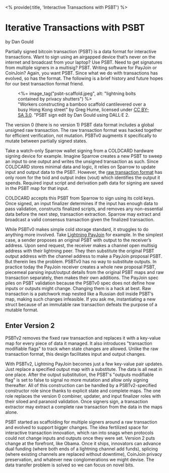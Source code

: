 <% provide(:title, 'Interactive Transactions with PSBT') %>

# Iterative Transactions with PSBT

<span class="by-line">by Dan Gould</span>

Partially signed bitcoin transaction (PSBT) is a data format for interactive transactions. Want to sign using an airgapped device that’s never on the internet and broadcast from your laptop? Use PSBT. Need to get signatures from multiple signers in a multisig? PSBT. Writing software for PayJoin or CoinJoin? Again, you want PSBT. Since what we do with transactions has evolved, so has the format. The following is a brief history and future hopes for our best transaction format friend.

<figure>
   <%= image_tag("psbt-scaffold.jpeg", alt: "lightning bolts contained by privacy shutters")  %>
   <figcaption>"Workers constructing a bamboo scaffold cantilevered over a busy Hong Kong street" by Greg Hume, licensed under <a href="https://creativecommons.org/licenses/by-sa/3.0/deed.en">CC BY-SA 3.0</a>. "PSBT sign edit by Dan Gould using DALL·E 2.</figcaption>
</figure>

The version 0 (there is no version 1) PSBT data format includes a global unsigned raw transaction. The raw transaction format was hacked together for efficient verification, not mutation. PSBTv0 augments it specifically to mutate between partially signed states.

Take a watch-only Sparrow wallet signing from a COLDCARD hardware signing device for example. Imagine Sparrow creates a new PSBT to sweep an input to one output and writes the unsigned transaction as such. Since COLDCARD stores minimal data and logic, it relies on Sparrow to update input and output data to the PSBT. However, the [raw transaction format](https://btcinformation.org/en/developer-reference#raw-transaction-format) has only room for the txid and output index (vout) which identifies the output it spends. Required input script and derivation path data for signing are saved in the PSBT map for that input.

COLDCARD accepts this PSBT from Sparrow to sign using its cold keys. Once signed, an input finalizer determines if the input has enough data to pass validation, constructs finalized scripts, and removes any non-essential data before the next step, transaction extraction. Sparrow may extract and broadcast a valid consensus transaction given the finalized transaction.

While PSBTv0 makes simple cold storage standard, it struggles to do anything more involved. Take [Lightning PayJoin](/words/lightning-payjoin) for example. In the simplest case, a sender proposes an original PSBT with output to the receiver’s address. Upon send request, the receiver makes a channel open multisig address with their lightning peer. They then substitute the original PSBT output address with the channel address to make a PayJoin proposal PSBT. But therein lies the problem. PSBTv0 has no way to substitute outputs. In practice today the PayJoin receiver creates a whole new proposal PSBT, piecemeal parsing input/output details from the original PSBT maps and raw transaction separately, then makes their own additions. The PayJoin spec piles on PSBT validation because the PSBTv0 spec does not define how inputs or outputs might change. Changing them is a hack at best. Raw transaction is a patchwork map nested like a Russian doll inside PSBT’s map, making such changes infeasible. If you ask me, instantiating a new struct because of an immutable raw transaction defeats the purpose of a mutable format.

## Enter Version 2

PSBTv2 removes the fixed raw transaction and replaces it with a key-value map for every piece of data it managed. It also introduces "transaction modifiable flags" to track when state changes are allowed. Unlike the raw transaction format, this design facilitates input and output changes.

With PSBTv2, Lightning PayJoin becomes just a few key-value pair updates. Just replace a specified output map with a substitute. The data is all neat in one place. After the output substitution, the PSBT's "outputs modifiable flag" is set to false to signal no more mutation and allow only signing thereafter. All of this construction can be handled by a PSBTv2-specified constructor role since thanks to explicit state and complete maps. The one role replaces the version 0 combiner, updater, and input finalizer roles with their siloed and paranoid validation. Once signers sign, a transaction extractor may extract a complete raw transaction from the data in the maps alone.

PSBT started as scaffolding for multiple signers around a raw transaction and evolved to support bigger changes. The idea fertilized space for interactive transaction innovation, which ran into snags when protocols could not change inputs and outputs once they were set. Version 2 puts change at the forefront, like Obama. Once it ships, innovators can advance dual funding (where both ends of a lightning channel add funds), splicing (where existing channels are replaced without downtime), CoinJoin privacy preservation, and whatever new conglomerations we might devise. The data transfer problem is solved so we can focus on novel bits.

